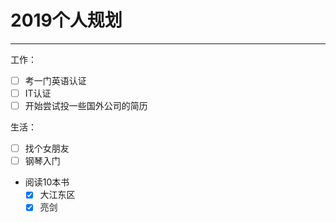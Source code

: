 # 2019个人规划  
---
工作：  
- [ ] 考一门英语认证  
- [ ] IT认证
- [ ] 开始尝试投一些国外公司的简历  

生活：  
- [ ] 找个女朋友  
- [ ] 钢琴入门  
- 阅读10本书  
  - [x] 大江东区
  - [x] 亮剑
